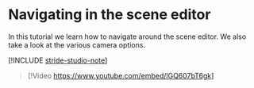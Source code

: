 # Navigating in the scene editor

In this tutorial we learn how to navigate around the scene editor. We also take a look at the various camera options. 

[!INCLUDE [stride-studio-note](../../includes/game-studio-xenko-note.md)]

> [!Video https://www.youtube.com/embed/lGQ607bT6gk]